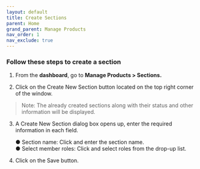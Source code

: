 ```yaml
---
layout: default
title: Create Sections
parent: Home
grand_parent: Manage Products
nav_order: 1
nav_exclude: true
---
```


### Follow these steps to create a section

1. From the **dashboard**, go to **Manage Products > Sections.**

 

2. Click on the Create New Section button located on the top right corner of the window.

 
> Note: The already created sections along with their status and other information will be displayed. 
3.	A Create New Section dialog box opens up, enter the required information in each field.


    ● Section name: Click and enter the section name.<br>
    ● Select member roles: Click and select roles from the drop-up list. 
 
4. Click on the Save button. 

